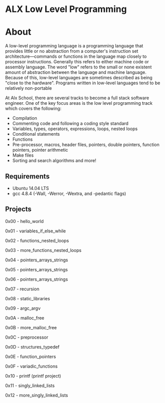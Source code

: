 # ALX Low Level Programming

# About

A low-level programming language is a programming language that provides little or no abstraction from a computer's instruction set architecture—commands or functions in the language map closely to processor instructions. Generally this refers to either machine code or assembly language. The word "low" refers to the small or none existent amount of abstraction between the language and machine language. Because of this, low-level languages are sometimes described as being "close to the hardware". Programs written in low-level languages tend to be relatively non-portable

At Alx School, there are several tracks to become a full stack software engineer. One of the key focus areas is the low level programming track which covers the following:

* Compilation
* Commenting code and following a coding style standard
* Variables, types, operators, expressions, loops, nested loops
* Conditional statements
* Functions
* Pre-processor, macros, header files, pointers, double pointers, function pointers, pointer arithmetic
* Make files
* Sorting and search algorithms and more!

## Requirements

* Ubuntu 14.04 LTS
* gcc 4.8.4 (-Wall, -Werror, -Wextra, and -pedantic flags)

## Projects

0x00 - hello_world

0x01 - variables_if_else_while

0x02 - functions_nested_loops

0x03 - more_functions_nested_loops

0x04 - pointers_arrays_strings

0x05 - pointers_arrays_strings

0x06 - pointers_arrays_strings

0x07 - recursion

0x08 - static_libraries

0x09 - argc_argv

0x0A - malloc_free

0x0B - more_malloc_free

0x0C - preprocessor

0x0D - structures_typedef

0x0E - function_pointers

0x0F - variadic_functions

0x10 - printf (printf project) 

0x11 - singly_linked_lists

0x12 - more_singly_linked_lists
